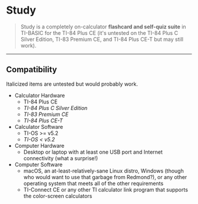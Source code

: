 # Study

> Study is a completely on-calculator **flashcard and self-quiz suite** in TI-BASIC for the TI-84 Plus CE (it's untested on the TI-84 Plus C Silver Edition, TI-83 Premium CE, and TI-84 Plus CE-T but may still work).

---

## Compatibility
Italicized items are untested but would probably work.
- Calculator Hardware
  - TI-84 Plus CE
  - *TI-84 Plus C Silver Edition*
  - *TI-83 Premium CE*
  - *TI-84 Plus CE-T*
- Calculator Software
  - TI-OS >= v5.2
  - *TI-OS < v5.2*
- Computer Hardware
  - Desktop or laptop with at least one USB port and Internet connectivity (what a surprise!)
- Computer Software
  - macOS, an at-least-relatively-sane Linux distro, Windows (though who would want to use that garbage from Redmond?), or any other operating system that meets all of the other requirements
  - TI-Connect CE or any other TI calculator link program that supports the color-screen calculators

